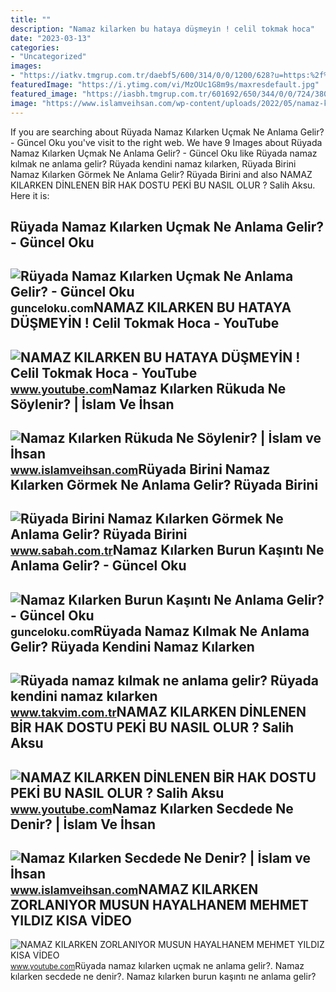 ```yaml
---
title: ""
description: "Namaz kilarken bu hataya düşmeyi̇n ! celil tokmak hoca"
date: "2023-03-13"
categories:
- "Uncategorized"
images:
- "https://iatkv.tmgrup.com.tr/daebf5/600/314/0/0/1200/628?u=https:%2f%2fitkv.tmgrup.com.tr%2falbum%2f2022%2f01%2f31%2f1643641122618.jpg"
featuredImage: "https://i.ytimg.com/vi/MzOUc1G8m9s/maxresdefault.jpg"
featured_image: "https://iasbh.tmgrup.com.tr/601692/650/344/0/0/724/380?u=https://isbh.tmgrup.com.tr/sbh/2022/08/01/ruyada-birini-namaz-kilarken-gormek-ne-anlama-gelir-ruyada-birini-namaz-kilarken-gormenin-anlami-1659357211949.jpg"
image: "https://www.islamveihsan.com/wp-content/uploads/2022/05/namaz-kilarken-secdede-ne-denir-187637.jpg"
---
```


If you are searching about Rüyada Namaz Kılarken Uçmak Ne Anlama Gelir? - Güncel Oku you've visit to the right web. We have 9 Images about Rüyada Namaz Kılarken Uçmak Ne Anlama Gelir? - Güncel Oku like Rüyada namaz kılmak ne anlama gelir? Rüyada kendini namaz kılarken, Rüyada Birini Namaz Kılarken Görmek Ne Anlama Gelir? Rüyada Birini and also NAMAZ KILARKEN DİNLENEN BİR HAK DOSTU PEKİ BU NASIL OLUR ? Salih Aksu. Here it is:

Rüyada Namaz Kılarken Uçmak Ne Anlama Gelir? - Güncel Oku
---------------------------------------------------------

 ![Rüyada Namaz Kılarken Uçmak Ne Anlama Gelir? - Güncel Oku](https://gunceloku.com/uploads/ruyada-namaz-kilarken-ucmak-ne-anlama-gelir-636a9d5c9484c.jpg) <small>gunceloku.com</small>NAMAZ KILARKEN BU HATAYA DÜŞMEYİN ! Celil Tokmak Hoca - YouTube
---------------------------------------------------------------

 ![NAMAZ KILARKEN BU HATAYA DÜŞMEYİN ! Celil Tokmak Hoca - YouTube](https://i.ytimg.com/vi/MzOUc1G8m9s/maxresdefault.jpg) <small>www.youtube.com</small>Namaz Kılarken Rükuda Ne Söylenir? | İslam Ve İhsan
---------------------------------------------------

 ![Namaz Kılarken Rükuda Ne Söylenir? | İslam ve İhsan](https://www.islamveihsan.com/wp-content/uploads/2022/05/namaz-kilarken-rukuda-ne-soylenir-187649.jpg) <small>www.islamveihsan.com</small>Rüyada Birini Namaz Kılarken Görmek Ne Anlama Gelir? Rüyada Birini
------------------------------------------------------------------

 ![Rüyada Birini Namaz Kılarken Görmek Ne Anlama Gelir? Rüyada Birini](https://iasbh.tmgrup.com.tr/601692/650/344/0/0/724/380?u=https://isbh.tmgrup.com.tr/sbh/2022/08/01/ruyada-birini-namaz-kilarken-gormek-ne-anlama-gelir-ruyada-birini-namaz-kilarken-gormenin-anlami-1659357211949.jpg) <small>www.sabah.com.tr</small>Namaz Kılarken Burun Kaşıntı Ne Anlama Gelir? - Güncel Oku
----------------------------------------------------------

 ![Namaz Kılarken Burun Kaşıntı Ne Anlama Gelir? - Güncel Oku](https://gunceloku.com/uploads/namaz-kilarken-burun-kasinti-ne-anlama-gelir-6397585dafad0.jpg) <small>gunceloku.com</small>Rüyada Namaz Kılmak Ne Anlama Gelir? Rüyada Kendini Namaz Kılarken
------------------------------------------------------------------

 ![Rüyada namaz kılmak ne anlama gelir? Rüyada kendini namaz kılarken](https://iatkv.tmgrup.com.tr/daebf5/600/314/0/0/1200/628?u=https:%2f%2fitkv.tmgrup.com.tr%2falbum%2f2022%2f01%2f31%2f1643641122618.jpg) <small>www.takvim.com.tr</small>NAMAZ KILARKEN DİNLENEN BİR HAK DOSTU PEKİ BU NASIL OLUR ? Salih Aksu
---------------------------------------------------------------------

 ![NAMAZ KILARKEN DİNLENEN BİR HAK DOSTU PEKİ BU NASIL OLUR ? Salih Aksu](https://i.ytimg.com/vi/ct5g9DbdD2s/maxresdefault.jpg) <small>www.youtube.com</small>Namaz Kılarken Secdede Ne Denir? | İslam Ve İhsan
-------------------------------------------------

 ![Namaz Kılarken Secdede Ne Denir? | İslam ve İhsan](https://www.islamveihsan.com/wp-content/uploads/2022/05/namaz-kilarken-secdede-ne-denir-187637.jpg) <small>www.islamveihsan.com</small>NAMAZ KILARKEN ZORLANIYOR MUSUN HAYALHANEM MEHMET YILDIZ KISA VİDEO
-------------------------------------------------------------------

 ![NAMAZ KILARKEN ZORLANIYOR MUSUN HAYALHANEM MEHMET YILDIZ KISA VİDEO](https://i.ytimg.com/vi/w-ml8Hx2GV4/maxres2.jpg?sqp=-oaymwEoCIAKENAF8quKqQMcGADwAQH4AZIDgALQBYoCDAgAEAEYZSBVKFEwDw==&rs=AOn4CLDRIDVdpur0AsC5hpPLELwRphtr-g) <small>www.youtube.com</small>Rüyada namaz kılarken uçmak ne anlama gelir?. Namaz kılarken secdede ne denir?. Namaz kılarken burun kaşıntı ne anlama gelir?
